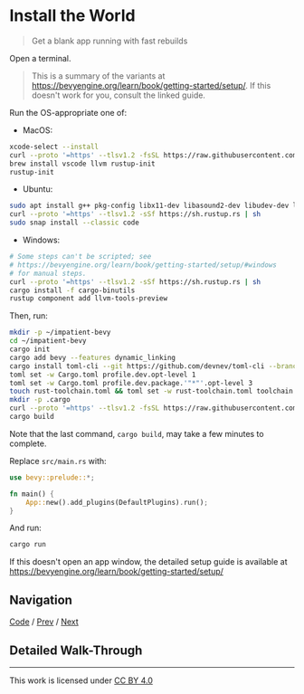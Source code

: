 # Install the World

> Get a blank app running with fast rebuilds

Open a terminal.

> This is a summary of the variants at
> https://bevyengine.org/learn/book/getting-started/setup/.
> If this doesn't work for you, consult the linked guide.

Run the OS-appropriate one of:
- MacOS:
```sh
xcode-select --install
curl --proto '=https' --tlsv1.2 -fsSL https://raw.githubusercontent.com/Homebrew/install/HEAD/install.sh | bash
brew install vscode llvm rustup-init
rustup-init
```
- Ubuntu:
```sh
sudo apt install g++ pkg-config libx11-dev libasound2-dev libudev-dev libxkbcommon-x11-0 lld
curl --proto '=https' --tlsv1.2 -sSf https://sh.rustup.rs | sh
sudo snap install --classic code
```
- Windows:
```sh
# Some steps can't be scripted; see
# https://bevyengine.org/learn/book/getting-started/setup/#windows
# for manual steps.
curl --proto '=https' --tlsv1.2 -sSf https://sh.rustup.rs | sh
cargo install -f cargo-binutils
rustup component add llvm-tools-preview
```

Then, run:
```sh
mkdir -p ~/impatient-bevy
cd ~/impatient-bevy
cargo init
cargo add bevy --features dynamic_linking
cargo install toml-cli --git https://github.com/devnev/toml-cli --branch main
toml set -w Cargo.toml profile.dev.opt-level 1
toml set -w Cargo.toml profile.dev.package.'"*"'.opt-level 3
touch rust-toolchain.toml && toml set -w rust-toolchain.toml toolchain.channel nightly
mkdir -p .cargo
curl --proto '=https' --tlsv1.2 -fsSL https://raw.githubusercontent.com/bevyengine/bevy/main/.cargo/config_fast_builds > .cargo/config.toml
cargo build
```

Note that the last command, `cargo build`, may take a few minutes to complete.

Replace `src/main.rs` with:

```rust
use bevy::prelude::*;

fn main() {
    App::new().add_plugins(DefaultPlugins).run();
}
```

And run:
```sh
cargo run
```

If this doesn't open an app window, the detailed setup guide is available at
https://bevyengine.org/learn/book/getting-started/setup/

## Navigation

[Code](./1-install) / [Prev](0-in-brief.md) / [Next](2-on-screen.md)

## Detailed Walk-Through

---

This work is licensed under [CC BY 4.0](http://creativecommons.org/licenses/by/4.0)
